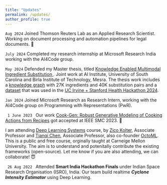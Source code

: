 ```yaml
---
title: "Updates"
permalink: /updates/
author_profile: true
---
```

<code>Aug 2024</code>
Joined Thomson Reuters Lab as an Applied Research Scientist. Working on document processing and automation pipelines for legal documents. &#128640;

<code>July 2024</code>
Completed my research internship at Microsoft Research India working with the AI4Code group.

<code>May 2024</code> 
Defended my Master thesis, titled <a href = "https://drive.google.com/file/d/1uj8zn-3BVYmetg1mKluTsJGl_0-n3UfV/view"> Knowledge Enabled Multimodal Ingredient Substitution </a>. Joint work at AI Institute, University of South Carolina and Birla Institute of Technology, Mesra. The thesis work includes a <a href="https://github.com/kanak8278/MISKG/">knowledge graph</a> with 27K ingredients and 40K substitution pairs and a <a href="https://www.kaggle.com/datasets/kanakraj/multimodal-ingredient-substitution/">dataset</a> that was used in the <a href="https://www.healthunity.org/2024hackathon">UC Irvine + Stanford Health Hackathon 2024</a>.

<code>Jan 2024</code>
Joined Microsoft Research as Research Intern, working with the AI4Code group on Programming with Representations (PwR).

<code> 1 June 2023 </code>
Our work <a href="https://arxiv.org/abs/2306.01805">Cook-Gen: Robust Generative Modeling of Cooking Actions from Recipes</a> got accepted at IEEE SMC 2023. &#127881;

I am attending <a href= "https://dlsyscourse.org/">Deep Learning Systems</a> course, by <a href="https://zicokolter.com/">Zico Kolter</a>, Associate Professor and <a href="https://tqchen.com/">Tianqi Chen</a>, Associate Professor, also co-founder <a href="https://octoml.ai/">OctoML</a>. This is a public and free course, orginally taught at Carneige Mellon University. The aim is to understand and potenitally contribute the existing frameworks (open-source). Let me know if you are also attending, we can collaborate! &#128519;

<code> 26 Aug 2022 </code>
Attended <b>Smart India Hackathon Finals</b> under Indian Space Research Organisation (ISRO), India.
Our team build realtime <b><i>Cyclone Intensity Estimator</i></b> using Deep Learning.